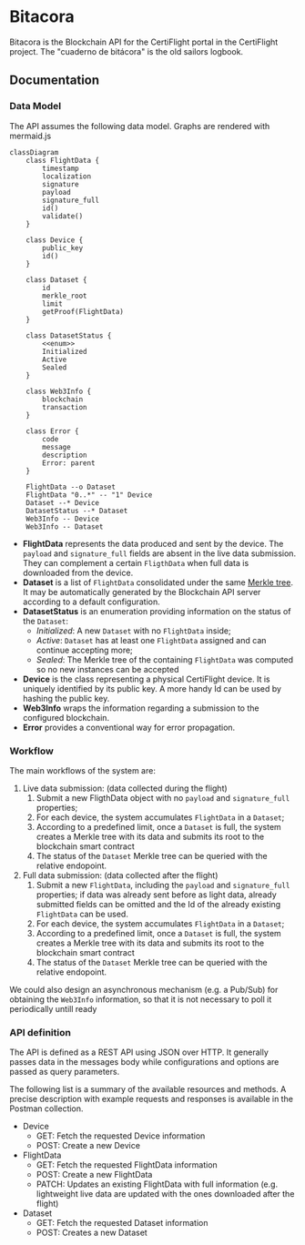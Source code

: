 # Bitacora
Bitacora is the Blockchain API for the CertiFlight portal in the CertiFlight project. The "cuaderno de bitácora" is the old sailors logbook.
## Documentation
### Data Model
The API assumes the following data model. Graphs are rendered with mermaid.js

```mermaid
classDiagram
    class FlightData {
        timestamp
        localization
        signature
        payload
        signature_full
        id()
        validate()
    }

    class Device {
        public_key
        id()
    }

    class Dataset {
        id
        merkle_root
        limit
        getProof(FlightData)
    }

    class DatasetStatus {
        <<enum>>
        Initialized
        Active
        Sealed
    }

    class Web3Info {
        blockchain
        transaction
    }

    class Error {
        code
        message
        description
        Error: parent
    }

    FlightData --o Dataset
    FlightData "0..*" -- "1" Device
    Dataset --* Device
    DatasetStatus --* Dataset
    Web3Info -- Device
    Web3Info -- Dataset
```

- **FlightData** represents the data produced and sent by the device. The `payload` and `signature_full` fields are absent in the live data submission. They can complement a certain `FligthData` when full data is downloaded from the device.
- **Dataset** is a list of `FlightData` consolidated under the same [Merkle tree](https://en.wikipedia.org/wiki/Merkle_tree). It may be automatically generated by the Blockchain API server according to a default configuration.
- **DatasetStatus** is an enumeration providing information on the status of the `Dataset`:
    - *Initialized*: A new `Dataset` with no `FlightData` inside;
    - *Active*: `Dataset` has at least one `FlightData` assigned and can continue accepting more;
    - *Sealed*: The Merkle tree of the containing `FlightData` was computed so no new instances can be accepted
- **Device** is the class representing a physical CertiFlight device. It is uniquely identified by its public key. A more handy Id can be used by hashing the public key.
- **Web3Info** wraps the information regarding a submission to the configured blockchain.
- **Error** provides a conventional way for error propagation.

### Workflow
The main workflows of the system are:
1. Live data submission: (data collected during the flight)
    1. Submit a new FligthData object with no  `payload` and `signature_full` properties;
    2. For each device, the system accumulates `FlightData` in a `Dataset`;
    3. According to a predefined limit, once a `Dataset` is full, the system creates a Merkle tree with its data and submits its root to the blockchain smart contract
    4. The status of the `Dataset` Merkle tree can be queried with the relative endopoint.
2. Full data submission: (data collected after the flight)
    1. Submit a new `FlightData`, including the `payload` and `signature_full` properties; if data was already sent before as light data, already submitted fields can be omitted and the Id of the already existing `FlightData` can be used.
    2. For each device, the system accumulates `FlightData` in a `Dataset`;
    3. According to a predefined limit, once a `Dataset` is full, the system creates a Merkle tree with its data and submits its root to the blockchain smart contract
    4. The status of the `Dataset` Merkle tree can be queried with the relative endopoint.

We could also design an asynchronous mechanism (e.g. a Pub/Sub) for obtaining the `Web3Info` information, so that it is not necessary to poll it periodically untill ready

### API definition
The API is defined as a REST API using JSON over HTTP. It generally passes data in the messages body while configurations and options are passed as query parameters.

The following list is a summary of the available resources and methods. A precise description with example requests and responses is available in the Postman collection.

- Device
    - GET: Fetch the requested Device information
    - POST: Create a new Device
- FlightData
    - GET: Fetch the requested FlightData information
    - POST: Create a new FlightData
    - PATCH: Updates an existing FlightData with full information (e.g. lightweight live data are updated with the ones downloaded after the flight)
- Dataset
    - GET: Fetch the requested Dataset information
    - POST: Creates a new Dataset